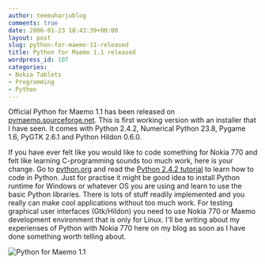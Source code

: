 ```yaml
---
author: teemuharjublog
comments: true
date: 2006-01-23 18:43:39+00:00
layout: post
slug: python-for-maemo-11-released
title: Python for Maemo 1.1 released
wordpress_id: 107
categories:
- Nokia Tablets
- Programming
- Python
---
```


Official Python for Maemo 1.1 has been released on [pymaemo.sourceforge.net](http://pymaemo.sf.net). This is first working version with an installer that I have seen. It comes with Python 2.4.2, Numerical Python 23.8, Pygame 1.6, PyGTK 2.6.1 and Python Hildon 0.6.0.

If you have ever felt like you would like to code something for Nokia 770 and felt like learning C-programming sounds too much work, here is your change. Go to [python.org](http://www.python.org) and read the [Python 2.4.2 tutorial](http://www.python.org/doc/2.4.2/tut/tut.html) to learn how to code in Python. Just for practise it might be good idea to install Python runtime for Windows or whatever OS you are using and learn to use the basic Python libraries. There is lots of stuff readily implemented and you really can make cool applications without too much work. For testing graphical user interfaces (Gtk/Hildon) you need to use Nokia 770 or Maemo development environment that is only for Linux. I'll be writing about my experienses of Python with Nokia 770 here on my blog as soon as I have done something worth telling about.

![Python for Maemo 1.1](http://blog.teemu.im/wp-content/uploads/2006/01/pymaemo11.png)
